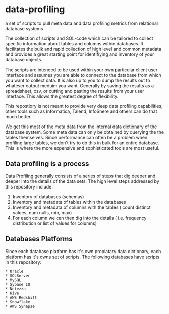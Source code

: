 # data-profiling
a set of scripts to pull meta data and data profiling metrics from relational database systems

The collection of scripts and SQL-code which can be tailored to collect specific information about tables and columns within databases.
It facilitates the bulk and rapid collection of high level and common metadata and provides a great starting point for identifiying and inventory of your database objects.

The scripts are intended to be used within your own particular client user interface and assumes you are able to connect to the database from which you want to collect data.   It is also up to you to dump the results out to whatever output meduim you want.   Generally by saving the results as a spreadsheet, csv, or cutting and pasting the results from your user interface.   This allows the greatest degree of flexibility.  

This repostiory is not meant to provide very deep data profiling capabilities,  other tools such as Informatica, Talend, InfoShere and others can do that much better.  

We get this most of the meta data from the internal data dictionary of the database system.   Some meta data can only be obtained by querying the the tables themselves.   Since performance can often be a problem when profiling large tables, we don't try to do this in bulk for an entire database.  This is where the more expensive and sophisticated tools are most useful.

Data profiling is a process
---------------------------
Data Profiling generally consists of a series of steps that dig deeper and deeper into the details of the data sets.
The high level steps addressed by this repository include: 

  1.  Inventory of databases (schemas)
  1.  Inventory and metadata of tables within the databases
  1.  Inventory and metadata of columns with the tables ( count distinct values, num nulls, min, max)
  1.  For each column we can then dig into the details ( i.e. frequency distribution or list of values for columns)
  
Databases Platforms
-------------------
Since each database platform has it's own propiatary data dictionary, each platform has it's owns set of scripts.
The following databases have scripts in this repository:

  	* Oracle
  	* SQLServer
  	* MySQL
  	* Sybase IQ
  	* Netezza
  	* Hive
    * AWS Redshift
    * Snowflake
    * AWS Synapse
 
  
